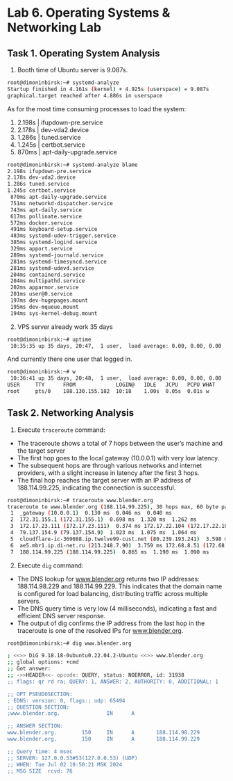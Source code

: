 # Lab 6. Operating Systems & Networking Lab

## Task 1. Operating System Analysis

1. Booth time of Ubuntu server is 9.087s.

```bash
root@dimoninbirsk:~# systemd-analyze
Startup finished in 4.161s (kernel) + 4.925s (userspace) = 9.087s
graphical.target reached after 4.886s in userspace
```
As for the most time consuming processes to load the system:
1. 2.198s | ifupdown-pre.service
2. 2.178s | dev-vda2.device
3. 1.286s | tuned.service
4. 1.245s | certbot.service
5. 870ms  | apt-daily-upgrade.service

```bash
root@dimoninbirsk:~# systemd-analyze blame
2.198s ifupdown-pre.service
2.178s dev-vda2.device
1.286s tuned.service
1.245s certbot.service
 870ms apt-daily-upgrade.service
 751ms networkd-dispatcher.service
 743ms apt-daily.service
 617ms pollinate.service
 572ms docker.service
 491ms keyboard-setup.service
 483ms systemd-udev-trigger.service
 385ms systemd-logind.service
 329ms apport.service
 289ms systemd-journald.service
 281ms systemd-timesyncd.service
 281ms systemd-udevd.service
 204ms containerd.service
 204ms multipathd.service
 202ms apparmor.service
 201ms user@0.service
 197ms dev-hugepages.mount
 195ms dev-mqueue.mount
 194ms sys-kernel-debug.mount
```

2. VPS server already work 35 days
```bash
root@dimoninbirsk:~# uptime
 10:35:35 up 35 days, 20:47,  1 user,  load average: 0.00, 0.00, 0.00
```

And currently there one user that logged in.

```bash
root@dimoninbirsk:~# w
 10:36:41 up 35 days, 20:48,  1 user,  load average: 0.00, 0.00, 0.00
USER     TTY      FROM             LOGIN@   IDLE   JCPU   PCPU WHAT
root     pts/0    188.130.155.182  10:18    1.00s  0.05s  0.01s w
```
## Task 2. Networking Analysis

1. Execute ``traceroute`` command:
- The traceroute shows a total of 7 hops between the user’s machine and the target server
- The first hop goes to the local gateway (10.0.0.1) with very low latency.
- The subsequent hops are through various networks and internet providers, with a slight increase in latency after the first 3 hops.
- The final hop reaches the target server with an IP address of 188.114.99.225, indicating the connection is successful.

```bash
root@dimoninbirsk:~# traceroute www.blender.org
traceroute to www.blender.org (188.114.99.225), 30 hops max, 60 byte packets
 1  _gateway (10.0.0.1)  0.130 ms  0.046 ms  0.040 ms
 2  172.31.155.1 (172.31.155.1)  0.698 ms  1.320 ms  1.262 ms
 3  172.17.23.111 (172.17.23.111)  0.374 ms 172.17.22.104 (172.17.22.104)  0.414 ms 172.17.23.111 (172.17.23.111)  0.331 ms
 4  79.137.154.9 (79.137.154.9)  1.023 ms  1.075 ms  1.064 ms
 5  cloudflare-ic-369088.ip.twelve99-cust.net (80.239.193.241)  3.598 ms  3.502 ms  3.470 ms
 6  ae5.mbr1.ip.di-net.ru (213.248.7.90)  3.759 ms 172.68.8.51 (172.68.8.51)  1.554 ms ae5.mbr1.ip.di-net.ru (213.248.7.90)  1.431 ms
 7  188.114.99.225 (188.114.99.225)  0.865 ms  1.190 ms  1.090 ms
```
2. Execute ``dig`` command:

- The DNS lookup for www.blender.org returns two IP addresses: 188.114.98.229 and 188.114.99.229. This indicates that the domain name is configured for load balancing, distributing traffic across multiple servers.
- The DNS query time is very low (4 milliseconds), indicating a fast and efficient DNS server response.
- The output of dig confirms the IP address from the last hop in the traceroute is one of the resolved IPs for www.blender.org.

```bash
root@dimoninbirsk:~# dig www.blender.org

; <<>> DiG 9.18.18-0ubuntu0.22.04.2-Ubuntu <<>> www.blender.org
;; global options: +cmd
;; Got answer:
;; ->>HEADER<<- opcode: QUERY, status: NOERROR, id: 31938
;; flags: qr rd ra; QUERY: 1, ANSWER: 2, AUTHORITY: 0, ADDITIONAL: 1

;; OPT PSEUDOSECTION:
; EDNS: version: 0, flags:; udp: 65494
;; QUESTION SECTION:
;www.blender.org.               IN      A

;; ANSWER SECTION:
www.blender.org.        150     IN      A       188.114.98.229
www.blender.org.        150     IN      A       188.114.99.229

;; Query time: 4 msec
;; SERVER: 127.0.0.53#53(127.0.0.53) (UDP)
;; WHEN: Tue Jul 02 10:50:21 MSK 2024
;; MSG SIZE  rcvd: 76
```
